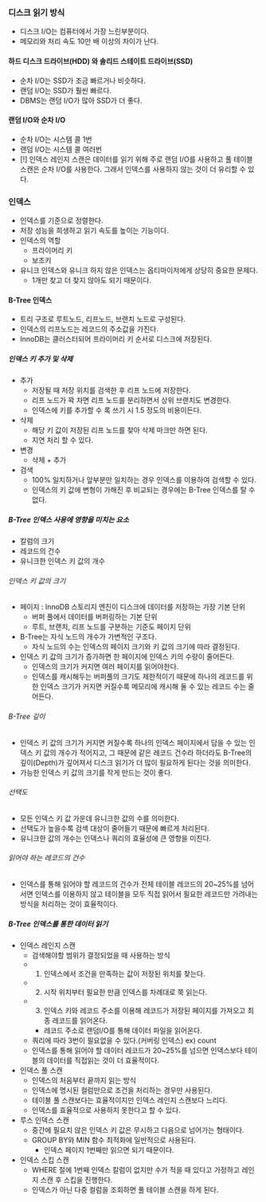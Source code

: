 ### 디스크 읽기 방식
- 디스크 I/O는 컴퓨터에서 가장 느린부분이다.
- 메모리와 처리 속도 10만 배 이상의 차이가 난다.
#### 하드 디스크 드라이브(HDD) 와 솔리드 스테이트 드라이브(SSD)
- 순차 I/O는 SSD가 조금 빠르거나 비슷하다.
- 랜덤 I/O는 SSD가 훨씬 빠르다.
- DBMS는 랜덤 I/O가 많아 SSD가 더 좋다.
#### 랜덤 I/O와 순차 I/O
- 순차 I/O는 시스템 콜 1번
- 랜덤 I/O는 시스템 콜 여러번
- [!] 인덱스 레인지 스캔은 데이터를 읽기 위해 주로 랜덤 I/O를 사용하고 풀 테이블 스캔은 순차 I/O를 사용한다. 그래서 인덱스를 사용하지 않는 것이 더 유리할 수 있다.
### 인덱스
- 인덱스를 기준으로 정렬한다.
- 저장 성능을 희생하고 읽기 속도를 높이는 기능이다.
- 인덱스의 역할
	- 프라이머리 키
	- 보조키
- 유니크 인덱스와 유니크 하지 않은 인덱스는 옵티마이저에게 상당히 중요한 문제다.
	- 1개만 찾고 더 찾지 않아도 되기 때문이다.
#### B-Tree 인덱스
- 트리 구조로 루트노드, 리프노드, 브랜치 노드로 구성된다.
- 인덱스의 리프노드는 레코드의 주소값을 가진다.
- InnoDB는 클러스터되어 프라이머리 키 순서로 디스크에 저장된다.
##### 인덱스 키 추가 및 삭제
- 추가
	- 저장될 때 저장 위치를 검색한 후 리프 노드에 저장한다.
	- 리프 노드가 꽉 차면 리프 노드를 분리하면서 상위 브랜치도 변경한다.
	- 인덱스에 키를 추가할 수 록 쓰기 시 1.5 정도의 비용이든다.
- 삭제
	- 해당 키 값이 저장된 리프 노드를 찾아 삭제 마크만 하면 된다.
	- 지연 처리 할 수 있다.
- 변경
	- 삭제 + 추가
- 검색
	- 100% 일치하거나 앞부분만 일치하는 경우 인덱스를 이용하여 검색할 수 있다.
	- 인덱스의 키 값에 변형이 가해진 후 비교되는 경우에는 B-Tree 인덱스를 탈 수 없다.
##### B-Tree 인덱스 사용에 영향을 미치는 요소
- 칼럼의 크기
- 레코드의 건수
- 유니크한 인덱스 키 값의 개수
###### 인덱스 키 값의 크기
- 페이지 : InnoDB 스토리지 엔진이 디스크에 데이터를 저장하는 가장 기본 단위
	- 버퍼 풀에서 데이터를 버퍼링하는 기본 단위
	- 루트, 브랜치, 리프 노드를 구분하는 기준도 페이지 단위
- B-Tree는 자식 노드의 개수가 가변적인 구조다.
	- 자식 노드의 수는 인덱스의 페이지 크기와 키 값의 크기에 따라 결정된다.
- 인덱스 키 값의 크기가 증가하면 한 페이지에 인덱스 키의 수량이 줄어든다.
	- 인덱스의 크기가 커지면 여러 페이지를 읽어야한다.
	- 인덱스를 캐시해두는 버퍼풀의 크기도 제한적이기 때문에 하나의 레코드를 위한 인덱스 크기가 커지면 커질수록 메모리에 캐시해 둘 수 있는 레코드 수는 줄어든다.
###### B-Tree 깊이
- 인덱스 키 값의 크기가 커지면 커질수록 하나의 인덱스 페이지에서 담을 수 있는 인덱스 키 값의 개수가 적어지고, 그 때문에 같은 레코드 건수라 하더라도 B-Tree의 깊이(Depth)가 깊어져서 디스크 읽기가 더 많이 필요하게 된다는 것을 의미한다.
- 가능한 인덱스 키 값의 크기를 작게 만드는 것이 좋다.
###### 선택도
- 모든 인덱스 키 값 가운데 유니크한 값의 수를 의미한다.
- 선택도가 높을수록 검색 대상이 줄어들기 때문에 빠르게 처리된다.
- 유니크한 값의 개수는 인덱스나 쿼리의 효율성에 큰 영향을 미친다.
###### 읽어야 하는 레코드의 건수
- 인덱스를 통해 읽어야 할 레코드의 건수가 전체 테이블 레코드의 20~25%를 넘어서면 인덱스를 이용하지 않고 테이블을 모두 직접 읽어서 필요한 레코드만 가려내는 방식을 처리하는 것이 효율적이다.
##### B-Tree 인덱스를 통한 데이터 읽기
- 인덱스 레인지 스캔
	- 검색해야할 범위가 결정되었을 때 사용하는 방식
	- 1. 인덱스에서 조건을 만족하는 값이 저장된 위치를 찾는다.
	- 2. 시작 위치부터 필요한 만큼 인덱스를 차례대로 쭉 읽는다.
	- 3. 인덱스 키와 레코드 주소를 이용해 레코드가 저장된 페이지를 가져오고 최종 레코드를 읽어온다.
		- 레코드 주소로 랜덤I/O를 통해 데이터 파일을 읽어온다.
	- 쿼리에 따라 3번이 필요없을 수 있다.(커버링 인덱스) ex) count
	- 인덱스를 통해 읽어야 할 데이터 레코드가 20~25%를 넘으면 인덱스보다 테이블의 데이터를 직접읽는 것이 더 효율적이다.
- 인덱스 풀 스캔
	- 인덱스의 처음부터 끝까지 읽는 방식
	- 인덱스에 명시된 컬럼만으로 조건을 처리하는 경우만 사용된다.
	- 테이블 풀 스캔보다는 효율적이지만 인덱스 레인지 스캔보다 느리다.
	- 인덱스를 효율적으로 사용하지 못한다고 할 수 있다.
- 루스 인덱스 스캔
	- 중간에 필요치 않은 인덱스 키 값은 무시하고 다음으로 넘어가는 형태이다.
	- GROUP BY와 MIN 함수 최적화에 일반적으로 사용된다.
		- 인덱스 페이지 1번째만 읽으면 되기 때문이다.
- 인덱스 스킵 스캔
	- WHERE 절에 1번째 인덱스 칼럼이 없지만 수가 적을 때 있다고 가정하고 레인지 스캔 후 스킵을 진행한다.
	- 인덱스가 아닌 다중 컬럼을 조회하면 풀 테이블 스캔을 하게 된다.